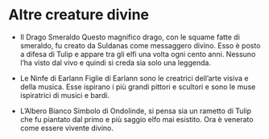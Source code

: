 # Altre creature divine

- Il Drago Smeraldo
Questo magnifico drago, con le squame fatte di smeraldo, fu creato da Suldanas come messaggero divino. Esso è posto a difesa di Tulip e appare tra gli elfi una volta ogni cento anni. Nessuno l’ha visto dal vivo e quindi si creda sia solo una leggenda.

- Le Ninfe di Earlann
Figlie di Earlann sono le creatrici dell’arte visiva e della musica. Esse ispirano i più grandi pittori e scultori e sono le muse ispiratrici di musici e bardi.

- L’Albero Bianco
Simbolo di Ondolinde, si pensa sia un rametto di Tulip che fu piantato dal primo e più saggio elfo mai esistito. Ora è venerato come essere vivente divino.
